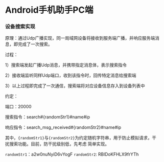 # Android手机助手PC端

### 设备搜索实现
原理：通过Udp广播实现，同一局域网设备将接收到服务端广播，并响应服务端消息，即完成了一次搜索。

过程：

1）搜索端发起广播Udp消息，并携带指定消息体，表示搜索指令

2）接收端监听同样Udp端口，收到该指令时，回传特定消息给搜索端

3）以上过程即完成了一次通信，搜索端将对应设备信息存入到设备列表中

约定：

端口：20000

搜索指令：search#{randomStr1}#name#ip

响应指令：search_msg_received#{randomStr2}#name#ip

其中，`{randomStr1}`与`{randomStr2}`为约定随机字符串，用于防止模拟请求，干扰搜索功能。目前，防干扰级别低，先考虑
简单实现。

`randomStr1`：a2w0nuNyiD6vYogF
`randomStr2`: RBIDoKFHLX9frYTh